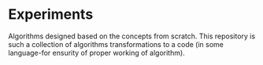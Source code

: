 # Experiments
Algorithms designed based on the concepts from scratch. This repository is such a collection of algorithms transformations to a code (in some language-for ensurity of proper working of algorithm).

